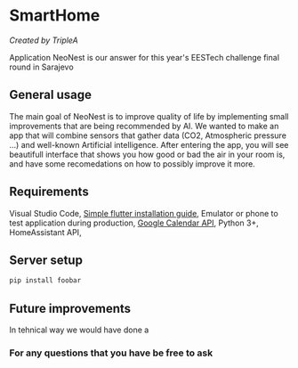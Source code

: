 # SmartHome

*Created by TripleA*

Application NeoNest is our answer for this year's EESTech challenge final round in Sarajevo

## General usage

The main goal of NeoNest is to improve quality of life by implementing small improvements that are being recommended by AI.
We wanted to make an app that will combine sensors that gather data (CO2, Atmospheric pressure ...) and well-known Artificial intelligence.
After entering the app, you will see beautifull interface that shows you how good or bad the air in your room is, and have some recomedations on how to possibly improve it more. 

## Requirements

Visual Studio Code, [Simple flutter installation guide](https://docs.flutter.dev/get-started/install), Emulator or phone to test application during production,
[Google Calendar API](https://console.cloud.google.com/apis/dashboard), Python 3+, HomeAssistant API, 

## Server setup
```bash
pip install foobar
```
## Future improvements

In tehnical way we would have done a 

### For any questions that you have be free to ask
